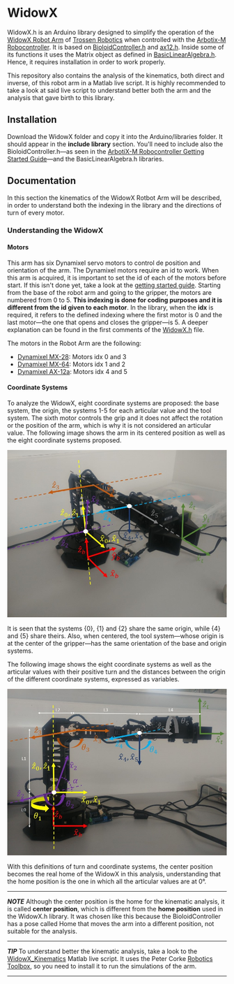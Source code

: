 # WidowX

WidowX.h is an Arduino library designed to simplify the operation of the [WidowX Robot Arm](https://www.trossenrobotics.com/widowxrobotarm) of [Trossen Robotics](https://www.trossenrobotics.com/) when controlled with the [Arbotix-M Robocontroller](https://learn.trossenrobotics.com/arbotix). It is based on [BioloidController.h](https://github.com/vanadiumlabs/arbotix/blob/master/libraries/Bioloid/BioloidController.h) and [ax12.h](https://github.com/vanadiumlabs/arbotix/blob/master/libraries/Bioloid/ax12.h). Inside some of its functions it uses the Matrix object as defined in [BasicLinearAlgebra.h](https://github.com/tomstewart89/BasicLinearAlgebra). Hence, it requires installation in order to work properly.

This repository also contains the analysis of the kinematics, both direct and inverse, of this robot arm in a Matlab live script. It is highly recommended to take a look at said live script to understand better both the arm and the analysis that gave birth to this library.

## Installation

Download the WidowX folder and copy it into the Arduino/libraries folder. It should appear in the **include library** section. You'll need to include also the BioloidController.h&mdash;as seen in the [ArbotiX-M Robocontroller Getting Started Guide](https://learn.trossenrobotics.com/arbotix/arbotix-quick-start.html)&mdash;and the BasicLinearAlgebra.h libraries.

## Documentation

In this section the kinematics of the WidowX Rotbot Arm will be described, in order to understand both the indexing in the library and the directions of turn of every motor.

### Understanding the WidowX

#### Motors
This arm has six Dynamixel servo motors to control de position and orientation of the arm. The Dynamixel motors require an id to work. When this arm is acquired, it is important to set the id of each of the motors before start. If this isn't done yet, take a look at the [getting started guide](https://learn.trossenrobotics.com/interbotix/robot-arms/widowx-arm). Starting from the base of the robot arm and going to the gripper, the motors are numbered from 0 to 5. **This indexing is done for coding purposes and it is different from the id given to each motor**. In the library, when the **idx** is required, it refers to the defined indexing where the first motor is 0 and the last motor&mdash;the one that opens and closes the gripper&mdash;is 5. A deeper explanation can be found in the first comments of the [WidowX.h](https://github.com/LeninSG21/WidowX/blob/master/WidowX/WidowX.h) file.

The motors in the Robot Arm are the following:

* [Dynamixel MX-28](http://emanual.robotis.com/docs/en/dxl/mx/mx-28/): Motors idx 0 and 3
* [Dynamixel MX-64](http://emanual.robotis.com/docs/en/dxl/mx/mx-64/): Motors idx 1 and 2
* [Dynamixel AX-12a](http://emanual.robotis.com/docs/en/dxl/ax/ax-12a/): Motors idx 4 and 5

#### Coordinate Systems
To analyze the WidowX, eight coordinate systems are proposed: the base system, the origin, the systems 1-5 for each articular value and the tool system. The sixth motor controls the grip and it does not affect the rotation or the position of the arm, which is why it is not considered an articular value. The following image shows the arm in its centered position as well as the eight coordinate systems proposed.

![Image of WidowX ISO](https://github.com/LeninSG21/WidowX/blob/master/widowISO.JPG)

It is seen that the systems {0}, {1} and {2} share the same origin, while {4} and {5} share theirs. Also, when centered, the tool system&mdash;whose origin is at the center of the gripper&mdash;has the same orientation of the base and origin systems.

The following image shows the eight coordinate systems as well as the articular values with their positive turn and the distances between the origin of the different coordinate systems, expressed as variables.

![Image of WidowX Front](https://github.com/LeninSG21/WidowX/blob/master/widowFront.JPG)

With this definitions of turn and coordinate systems, the center position becomes the real home of the WidowX in this analysis, understanding that the home position is the one in which all the articular values are at 0°. 
***
**_NOTE_** Although the center position is the home for the kinematic analysis, it is called **center position**, which is different from the **home position** used in the WidowX.h library. It was chosen like this because the BioloidController has a pose called Home that moves the arm into a different position, not suitable for the analysis.
***
**_TIP_** To understand better the kinematic analysis, take a look to the [WidowX_Kinematics](https://github.com/LeninSG21/WidowX/blob/master/Matlab/WidowX_Kinematics.mlx) Matlab live script. It uses the Peter Corke [Robotics Toolbox](https://la.mathworks.com/matlabcentral/fileexchange/68542-robotics-toolbox-for-matlab), so you need to install it to run the simulations of the arm. 
***
